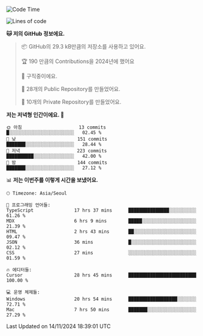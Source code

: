   <!--START_SECTION:waka-->
![Code Time](http://img.shields.io/badge/Code%20Time-928%20hrs%2020%20mins-blue)

![Lines of code](https://img.shields.io/badge/%EC%A0%80%EB%8A%94%20%EC%97%AC%ED%83%9C%EA%B9%8C%EC%A7%80%20-416.1%20thousand%20%EC%A4%84%EC%9D%98%20%EC%BD%94%EB%93%9C%EB%A5%BC%20%EC%9E%91%EC%84%B1%ED%96%88%EC%96%B4%EC%9A%94.-blue)

**🐱 저의 GitHub 정보에요.** 

> 📦 GitHub의 29.3 kB만큼의 저장소를 사용하고 있어요. 
 > 
> 🏆 190 만큼의 Contributions을 2024년에 했어요
 > 
> 💼 구직중이에요.
 > 
> 📜 28개의 Public Repository를 만들었어요. 
 > 
> 🔑 10개의 Private Repository를 만들었어요. 
 > 
**저는 저녁형 인간이에요. 🦉** 

```text
🌞 아침                     13 commits          █░░░░░░░░░░░░░░░░░░░░░░░░   02.45 % 
🌆 낮　                     151 commits         ███████░░░░░░░░░░░░░░░░░░   28.44 % 
🌃 저녁                     223 commits         ██████████░░░░░░░░░░░░░░░   42.00 % 
🌙 밤　                     144 commits         ███████░░░░░░░░░░░░░░░░░░   27.12 % 
```


📊 **저는 이번주를 이렇게 시간을 보냈어요.** 

```text
🕑︎ Timezone: Asia/Seoul

💬 프로그래밍 언어들: 
TypeScript               17 hrs 37 mins      ███████████████░░░░░░░░░░   61.26 % 
MDX                      6 hrs 9 mins        █████░░░░░░░░░░░░░░░░░░░░   21.39 % 
HTML                     2 hrs 43 mins       ██░░░░░░░░░░░░░░░░░░░░░░░   09.47 % 
JSON                     36 mins             █░░░░░░░░░░░░░░░░░░░░░░░░   02.12 % 
CSS                      27 mins             ░░░░░░░░░░░░░░░░░░░░░░░░░   01.59 % 

🔥 에디터들: 
Cursor                   28 hrs 45 mins      █████████████████████████   100.00 % 

💻 운영 체제들: 
Windows                  20 hrs 54 mins      ██████████████████░░░░░░░   72.71 % 
Mac                      7 hrs 50 mins       ███████░░░░░░░░░░░░░░░░░░   27.29 % 
```


 Last Updated on 14/11/2024 18:39:01 UTC
<!--END_SECTION:waka-->
